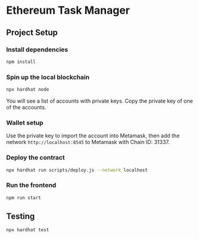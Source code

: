 # Ethereum Task Manager

## Project Setup

### Install dependencies

```bash
npm install
```

### Spin up the local blockchain

```bash
npx hardhat node
```

You will see a list of accounts with private keys. Copy the private key of one of the accounts.

### Wallet setup

Use the private key to import the account into Metamask, then add the network `http://localhost:8545` to Metamask with Chain ID: 31337.

### Deploy the contract

```bash
npx hardhat run scripts/deploy.js --network localhost
```

### Run the frontend

```bash
npm run start
```

## Testing

```bash
npx hardhat test
```
